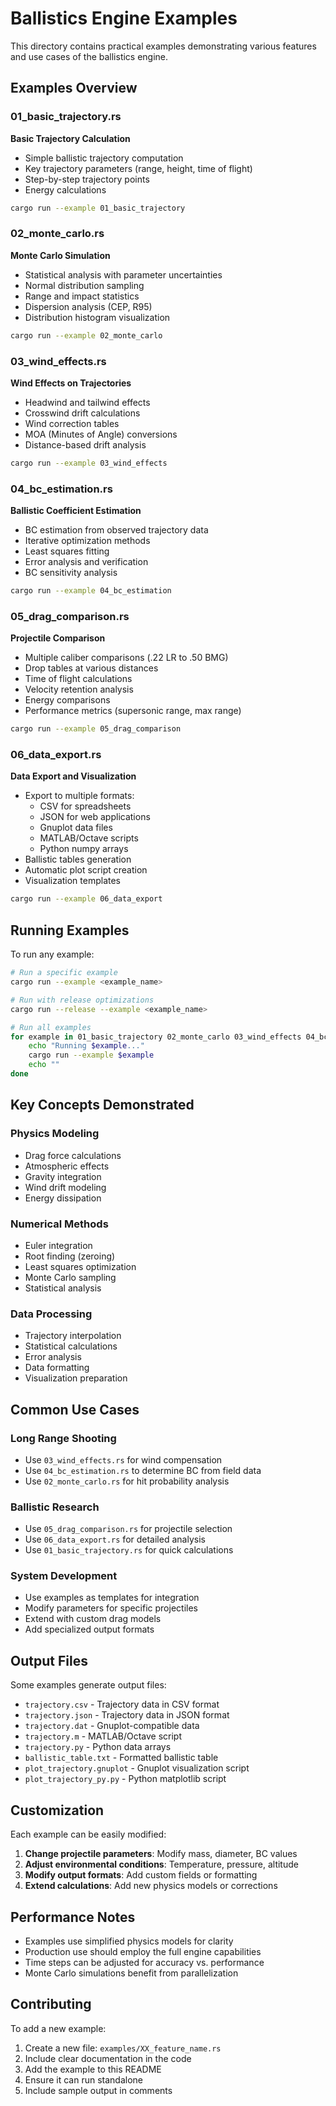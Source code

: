 # Ballistics Engine Examples

This directory contains practical examples demonstrating various features and use cases of the ballistics engine.

## Examples Overview

### 01_basic_trajectory.rs
**Basic Trajectory Calculation**
- Simple ballistic trajectory computation
- Key trajectory parameters (range, height, time of flight)
- Step-by-step trajectory points
- Energy calculations

```bash
cargo run --example 01_basic_trajectory
```

### 02_monte_carlo.rs
**Monte Carlo Simulation**
- Statistical analysis with parameter uncertainties
- Normal distribution sampling
- Range and impact statistics
- Dispersion analysis (CEP, R95)
- Distribution histogram visualization

```bash
cargo run --example 02_monte_carlo
```

### 03_wind_effects.rs
**Wind Effects on Trajectories**
- Headwind and tailwind effects
- Crosswind drift calculations
- Wind correction tables
- MOA (Minutes of Angle) conversions
- Distance-based drift analysis

```bash
cargo run --example 03_wind_effects
```

### 04_bc_estimation.rs
**Ballistic Coefficient Estimation**
- BC estimation from observed trajectory data
- Iterative optimization methods
- Least squares fitting
- Error analysis and verification
- BC sensitivity analysis

```bash
cargo run --example 04_bc_estimation
```

### 05_drag_comparison.rs
**Projectile Comparison**
- Multiple caliber comparisons (.22 LR to .50 BMG)
- Drop tables at various distances
- Time of flight calculations
- Velocity retention analysis
- Energy comparisons
- Performance metrics (supersonic range, max range)

```bash
cargo run --example 05_drag_comparison
```

### 06_data_export.rs
**Data Export and Visualization**
- Export to multiple formats:
  - CSV for spreadsheets
  - JSON for web applications
  - Gnuplot data files
  - MATLAB/Octave scripts
  - Python numpy arrays
- Ballistic tables generation
- Automatic plot script creation
- Visualization templates

```bash
cargo run --example 06_data_export
```

## Running Examples

To run any example:

```bash
# Run a specific example
cargo run --example <example_name>

# Run with release optimizations
cargo run --release --example <example_name>

# Run all examples
for example in 01_basic_trajectory 02_monte_carlo 03_wind_effects 04_bc_estimation 05_drag_comparison 06_data_export; do
    echo "Running $example..."
    cargo run --example $example
    echo ""
done
```

## Key Concepts Demonstrated

### Physics Modeling
- Drag force calculations
- Atmospheric effects
- Gravity integration
- Wind drift modeling
- Energy dissipation

### Numerical Methods
- Euler integration
- Root finding (zeroing)
- Least squares optimization
- Monte Carlo sampling
- Statistical analysis

### Data Processing
- Trajectory interpolation
- Statistical calculations
- Error analysis
- Data formatting
- Visualization preparation

## Common Use Cases

### Long Range Shooting
- Use `03_wind_effects.rs` for wind compensation
- Use `04_bc_estimation.rs` to determine BC from field data
- Use `02_monte_carlo.rs` for hit probability analysis

### Ballistic Research
- Use `05_drag_comparison.rs` for projectile selection
- Use `06_data_export.rs` for detailed analysis
- Use `01_basic_trajectory.rs` for quick calculations

### System Development
- Use examples as templates for integration
- Modify parameters for specific projectiles
- Extend with custom drag models
- Add specialized output formats

## Output Files

Some examples generate output files:

- `trajectory.csv` - Trajectory data in CSV format
- `trajectory.json` - Trajectory data in JSON format
- `trajectory.dat` - Gnuplot-compatible data
- `trajectory.m` - MATLAB/Octave script
- `trajectory.py` - Python data arrays
- `ballistic_table.txt` - Formatted ballistic table
- `plot_trajectory.gnuplot` - Gnuplot visualization script
- `plot_trajectory_py.py` - Python matplotlib script

## Customization

Each example can be easily modified:

1. **Change projectile parameters**: Modify mass, diameter, BC values
2. **Adjust environmental conditions**: Temperature, pressure, altitude
3. **Modify output formats**: Add custom fields or formatting
4. **Extend calculations**: Add new physics models or corrections

## Performance Notes

- Examples use simplified physics models for clarity
- Production use should employ the full engine capabilities
- Time steps can be adjusted for accuracy vs. performance
- Monte Carlo simulations benefit from parallelization

## Contributing

To add a new example:

1. Create a new file: `examples/XX_feature_name.rs`
2. Include clear documentation in the code
3. Add the example to this README
4. Ensure it can run standalone
5. Include sample output in comments